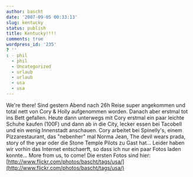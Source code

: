 ```yaml
---
author: bascht
date: '2007-09-05 00:33:13'
slug: kentucky
status: publish
title: Kentucky!!!!
comments: true
wordpress_id: '235'
? ''
: - phil
  - phil
  - Uncategorized
  - urlaub
  - urlaub
  - usa
  - usa
---
```


We're there! Sind gestern Abend nach 26h Reise super angekommen und
total nett von Cory & Holly aufgenommen worden. Danach aber erstmal
tot ins Bett gefallen. Heute dann unterwegs mit Cory erstmal ein
paar leichte Schuhe kaufen (100F) und dann ab in die City, lecker
essen bei Tacobell und ein wenig Innenstadt anschauen. Cory
arbeitet bei Spinelly's, einem Pizzarestaurant, das "nebenher" mal
Norma Jean, The devil wears prada, story of the year oder die Stone
Temple Pilots zu Gast hat... Leider haben wir vorhin das Internet
entschaerft, so dass ich nur ein paar Fotos laden konnte... More
from us, to come! Die ersten Fotos sind hier:
[http://www.flickr.com/photos/bascht/tags/usa/](http://www.flickr.com/photos/bascht/tags/usa/)


